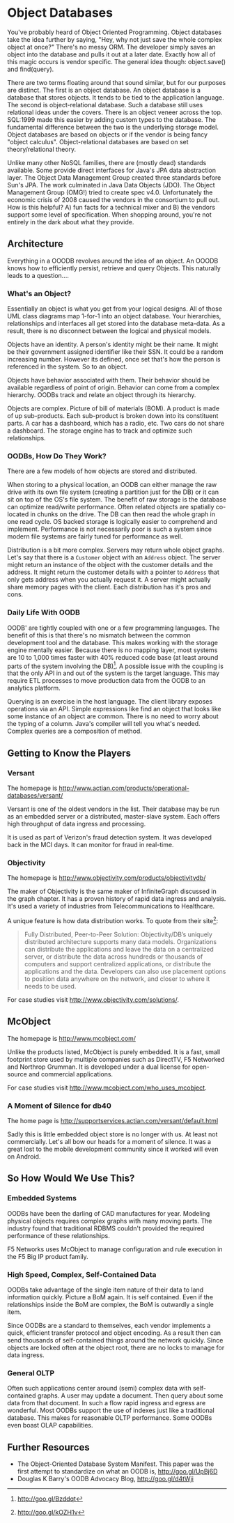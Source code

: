 # Object Databases

You've probably heard of Object Oriented Programming. Object databases take the idea further by saying, "Hey, why not just save the whole complex object at once?" There's no messy ORM. The developer simply saves an object into the database and pulls it out at a later date. Exactly how all of this magic occurs is vendor specific. The general idea though: object.save() and find(query).

There are two terms floating around that sound similar, but for our purposes are distinct. The first is an object database. An object database is a database that stores objects. It tends to be tied to the application language. The second is object-relational database. Such a database still uses relational ideas under the covers. There is an object veneer across the top. SQL:1999 made this easier by adding custom types to the database. The fundamental difference between the two is the underlying storage model. Object databases are based on objects or if the vendor is being fancy "object calculus". Object-relational databases are based on set theory/relational theory.

Unlike many other NoSQL families, there are (mostly dead) standards available. Some provide direct interfaces for Java's JPA data abstraction layer. The Object Data Management Group created three standards before Sun's JPA. The work culminated in Java Data Objects (JDO). The Object Management Group (OMG!) tried to create spec v4.0. Unfortunately the economic crisis of 2008 caused the vendors in the consortium to pull out. How is this helpful? A) fun facts for a technical mixer and B) the vendors support  some level of  specification. When shopping around, you're not entirely in the dark about what they provide. 

## Architecture

Everything in a OOODB revolves around the idea of an object. An OOODB knows how to efficiently persist, retrieve and query Objects. This naturally leads to a question....

### What's an Object?

Essentially an object is what you get from your logical designs. All of those UML class diagrams map 1-for-1 into an object database. Your hierarchies, relationships and interfaces all get stored into the database meta-data. As a result, there is no disconnect between the logical and physical models.

Objects have an identity. A person's identity might be their name. It might be their government assigned identifier like their SSN. It could be a random increasing number. However its defined, once set that's how the person is referenced in the system. So to an object. 

Objects have behavior associated with them. Their behavior should be available regardless of point of origin. Behavior can come from a complex hierarchy. OODBs track and relate an object through its hierarchy.

Objects are complex. Picture of bill of materials (BOM). A product is made of up sub-products. Each sub-product is broken down into its constituent parts.  A car has a dashboard, which has a radio, etc. Two cars do not share a dashboard. The storage engine has to track and optimize such relationships.

### OODBs, How Do They Work?

There are a few models of how objects are stored and distributed. 

When storing to a physical location, an OODB can either manage the raw drive with its own file system (creating a partition just for the DB) or it can sit on top of the OS's file system. The benefit of raw storage is the database can optimize read/write performance. Often related objects are spatially co-located in chunks on the drive. The DB can then read the whole graph in one read cycle. OS backed storage is logically easier to comprehend and implement. Performance is not necessarily poor is such a system since modern file systems are fairly tuned for performance as well.

Distribution is a bit more complex. Servers may return whole object graphs. Let's say that there is a `Customer` object with an `Address` object. The server might return an instance of the object with  the customer details and the address. It might return the customer details with a pointer to `Address` that only gets address when you actually request it. A server might actually share memory pages with the client. Each distribution has it's pros and cons.

### Daily Life With OODB

OODB' are tightly coupled with one or a few programming languages. The benefit of this is that there's no mismatch between the common development tool and the database. This makes working with the storage engine mentally easier. Because there is no mapping layer, most systems are 10 to 1,000 times faster with 40% reduced code base (at least around parts of the system involving the DB)[^speed_language]. A possible issue with the coupling is that the only API in and out of the system is the target language. This may require ETL processes to move  production data from the OODB to an analytics platform.

Querying is an exercise in the host language. The client library exposes operations via an API. Simple expressions like find an object that looks like some instance of an object are common. There is no need to worry about the typing of a column. Java's compiler will tell you what's needed. Complex queries are a composition of method. 

## Getting to Know the Players

### Versant
The homepage is <http://www.actian.com/products/operational-databases/versant/>

Versant is one of the oldest vendors in the list. Their database may be run as  an embedded server or  a distributed, master-slave system. Each offers high throughput of data ingress and processing.

It is used as part of Verizon's fraud detection system. It was developed back in the MCI days. It can monitor for fraud in real-time.

### Objectivity
The homepage is <http://www.objectivity.com/products/objectivitydb/>

The maker of Objectivity is the same maker of InfiniteGraph discussed in the graph chapter. It has a proven history of rapid data ingress and analysis. It's used a variety of industries from Telecommunications to Healthcare.

A unique feature is how data distribution works. To quote from their site[^object_tech]:

> Fully Distributed, Peer-to-Peer Solution: Objectivity/DB’s uniquely distributed architecture
> supports many data models. Organizations can distribute the applications and leave the data 
> on a centralized server, or distribute the data across hundreds or thousands of computers and
> support centralized applications, or distribute the applications and the data. Developers can
>  also use placement options to position data anywhere on the network, and closer to where it
>  needs to be used. 

For case studies visit <http://www.objectivity.com/solutions/>.

## McObject

The homepage is <http://www.mcobject.com/>

Unlike the products listed, McObject is purely embedded. It is a fast, small footprint store used by multiple companies such as DirectTV, F5 Networked and Northrop Grumman. It is developed under a dual license for open-source and commercial applications.

For case studies visit <http://www.mcobject.com/who_uses_mcobject>. 

### A Moment of Silence for db40

The home page is <http://supportservices.actian.com/versant/default.html>

Sadly this is little embedded object store is no longer with us. At least not commercially. Let's all bow our heads for a moment of silence. It was a great lost to the mobile development community since it worked will even on Android.

## So How Would We Use This?

### Embedded Systems
OODBs have been the darling of CAD manufactures for year. Modeling physical objects requires complex graphs with many moving parts. The industry found that  traditional RDBMS couldn't provided the required performance of these relationships. 

F5 Networks uses McObject to manage configuration and rule execution in the F5 Big IP product family.

### High Speed, Complex, Self-Contained Data
OODBs take advantage of the single item nature of their data to land information quickly. Picture a BoM again. It is self contained. Even if the relationships inside the BoM are complex, the BoM is outwardly a single item. 

Since OODBs are a standard to themselves, each vendor implements a quick, efficient transfer protocol and object encoding. As a result then can send thousands of self-contained things around the network quickly. Since objects are locked often at the object root, there are no locks to manage for data ingress.

### General OLTP

Often such applications center around (semi) complex data with self-contained graphs. A user may update a document. Then query about some data from that document. In such a flow rapid ingress and egress are wonderful. Most OODBs support the use of indexes just like a traditional database. This makes for reasonable OLTP performance. Some OODBs even boast OLAP capabilities.

## Further Resources

* The Object-Oriented Database System Manifest. This paper was the first attempt to standardize on what an OODB is, <http://goo.gl/UpBj6D>
* Douglas K Barry's OODB Advocacy Blog, <http://goo.gl/d4tWji>

[^speed_language]: <http://goo.gl/Bzddqt>
[^object_tech]: <http://goo.gl/kOZH1v>
